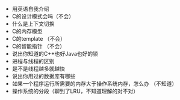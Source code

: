 - 用英语自我介绍
- C的设计模式会吗（不会）
- 什么是上下文切换 
- C的内存模型
- C的template （不会）
- C的智能指针 （不会）
- 说出你知道的C++也好Java也好的锁
- 进程与线程的区别
- 是不是线程越多就越快
- 说出你用过的数据库有哪些
- 如果一个程序运行所需要的内存大于操作系统内存，怎么办 （不知道）
- 操作系统的分段（聊到了LRU，不知道理解的对不对）
